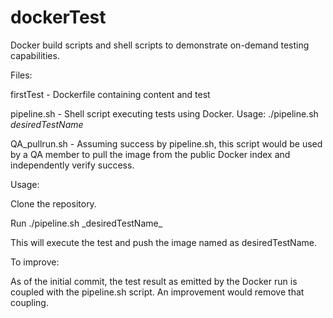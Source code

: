 dockerTest
==========

Docker build scripts and shell scripts to demonstrate on-demand testing capabilities.

Files: <p>
firstTest - Dockerfile containing content and test <p>
pipeline.sh - Shell script executing tests using Docker. Usage: ./pipeline.sh _desiredTestName_ <p>
QA_pullrun.sh - Assuming success by pipeline.sh, this script would be used by a QA member to pull the image from the public Docker index and independently verify success.
<p><p>
Usage: <p>
Clone the repository. <p>
Run ./pipeline.sh _desiredTestName_ <p>
This will execute the test and push the image named as desiredTestName.
<p><p>
To improve: <p>
As of the initial commit, the test result as emitted by the Docker run is coupled with the pipeline.sh script. An improvement would remove that coupling. 
